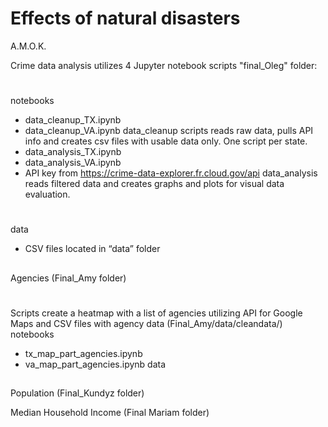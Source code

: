 ﻿# Effects of natural disasters
A.M.O.K.

Crime data analysis utilizes 4 Jupyter notebook scripts "final_Oleg" folder: 
#
notebooks
 - data_cleanup_TX.ipynb
 - data_cleanup_VA.ipynb
	data_cleanup scripts reads raw data, pulls API info and creates csv files with usable data only. One script per state. 
 - data_analysis_TX.ipynb 
 - data_analysis_VA.ipynb
 - API key from https://crime-data-explorer.fr.cloud.gov/api
	data_analysis reads filtered data and creates graphs and plots for visual data evaluation. 
#
data
 - CSV files located in “data” folder 
##
##
Agencies (Final_Amy folder)
#
Scripts create a heatmap with a list of agencies utilizing API for Google Maps and CSV files with agency data (Final_Amy/data/cleandata/)
notebooks
 - tx_map_part_agencies.ipynb
 - va_map_part_agencies.ipynb
data



##
Population (Final_Kundyz folder)



Median Household Income (Final Mariam folder)